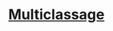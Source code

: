 ﻿---
!LinkItem
Link: multiclassing_hd.md
NameLink: <!--NameLink-->[Multiclassage](hd_multiclassing.md)<!--/NameLink-->
Id: custom_options_hd.md#multiclassage
ParentLink: custom_options_hd.md#options-de-personnalisation
Name: Multiclassage
ParentName: Options de personnalisation
Attributes:
  NameLink: '[Multiclassage](hd_multiclassing.md)'
  Markdown: >+
    ## <!--NameLink-->[Multiclassage](hd_multiclassing.md)<!--/NameLink-->

AttributesDictionary: >+
  NameLink: '[Multiclassage](hd_multiclassing.md)'

  Markdown: >+

    ## <!--NameLink-->[Multiclassage](hd_multiclassing.md)<!--/NameLink-->



---




# [Multiclassage](hd_multiclassing.md)



